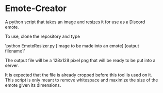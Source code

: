 # Emote-Creator
A python script that takes an image and resizes it for use as a Discord emote.

To use, clone the repository and type 

'python EmoteResizer.py [image to be made into an emote] [output filename]'

The output file will be a 128x128 pixel png that will be ready to be put into a server.

It is expected that the file is already cropped before this tool is used on it. This script is only meant to remove whitespace and maximize the size of the emote given its dimensions.
